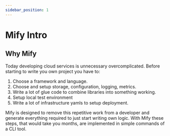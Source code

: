 ```yaml
---
sidebar_position: 1
---
```


# Mify Intro

## Why Mify

Today developing cloud services is unnecessary overcomplicated. Before starting
to write you own project you have to:

1. Choose a framework and language.
2. Choose and setup storage, configuration, logging, metrics.
3. Write a lot of glue code to combine libraries into something working.
4. Setup local test environment
5. Write a lot of infrastructure yamls to setup deployment.

Mify is designed to remove this repetitive work from a developer and generate
everything required to just start writing own logic. With Mify these steps, that
would take you months, are implemented in simple commands of a CLI tool.
